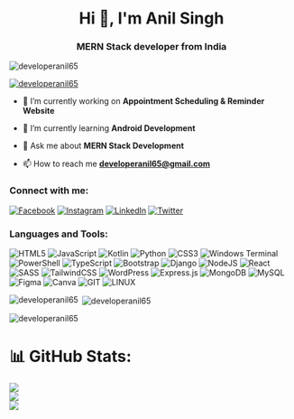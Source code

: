 <h1 align="center">Hi 👋, I'm Anil Singh</h1>
<h3 align="center">MERN Stack developer from India</h3>

<p align="left"> <img src="https://komarev.com/ghpvc/?username=developeranil65&label=Profile%20views&color=0e75b6&style=flat" alt="developeranil65" /> </p>

<p align="left"> <a href="https://twitter.com/developeranil65" target="blank"><img src="https://img.shields.io/twitter/follow/developeranil65?logo=twitter&style=for-the-badge" alt="developeranil65" /></a> </p>

- 🔭 I’m currently working on **Appointment Scheduling & Reminder Website**

- 🌱 I’m currently learning **Android Development**

- 💬 Ask me about **MERN Stack Development**

- 📫 How to reach me **developeranil65@gmail.com**

<h3 align="left">Connect with me:</h3>
<p align="left">

[![Facebook](https://img.shields.io/badge/Facebook-%231877F2.svg?logo=Facebook&logoColor=white)](https://facebook.com/profile.php?id=100085224248844) [![Instagram](https://img.shields.io/badge/Instagram-%23E4405F.svg?logo=Instagram&logoColor=white)](https://instagram.com/anil____me) [![LinkedIn](https://img.shields.io/badge/LinkedIn-%230077B5.svg?logo=linkedin&logoColor=white)](https://linkedin.com/in/anil-singh-ln) [![Twitter](https://img.shields.io/badge/Twitter-%231DA1F2.svg?logo=Twitter&logoColor=white)](https://twitter.com/developeranil65) 

<h3 align="left">Languages and Tools:</h3>

![HTML5](https://img.shields.io/badge/html5-%23E34F26.svg?style=for-the-badge&logo=html5&logoColor=white) ![JavaScript](https://img.shields.io/badge/javascript-%23323330.svg?style=for-the-badge&logo=javascript&logoColor=%23F7DF1E) ![Kotlin](https://img.shields.io/badge/kotlin-%237F52FF.svg?style=for-the-badge&logo=kotlin&logoColor=white) ![Python](https://img.shields.io/badge/python-3670A0?style=for-the-badge&logo=python&logoColor=ffdd54) ![CSS3](https://img.shields.io/badge/css3-%231572B6.svg?style=for-the-badge&logo=css3&logoColor=white) ![Windows Terminal](https://img.shields.io/badge/Windows%20Terminal-%234D4D4D.svg?style=for-the-badge&logo=windows-terminal&logoColor=white) ![PowerShell](https://img.shields.io/badge/PowerShell-%235391FE.svg?style=for-the-badge&logo=powershell&logoColor=white) ![TypeScript](https://img.shields.io/badge/typescript-%23007ACC.svg?style=for-the-badge&logo=typescript&logoColor=white) ![Bootstrap](https://img.shields.io/badge/bootstrap-%238511FA.svg?style=for-the-badge&logo=bootstrap&logoColor=white) ![Django](https://img.shields.io/badge/django-%23092E20.svg?style=for-the-badge&logo=django&logoColor=white) ![NodeJS](https://img.shields.io/badge/node.js-6DA55F?style=for-the-badge&logo=node.js&logoColor=white) ![React](https://img.shields.io/badge/react-%2320232a.svg?style=for-the-badge&logo=react&logoColor=%2361DAFB) ![SASS](https://img.shields.io/badge/SASS-hotpink.svg?style=for-the-badge&logo=SASS&logoColor=white) ![TailwindCSS](https://img.shields.io/badge/tailwindcss-%2338B2AC.svg?style=for-the-badge&logo=tailwind-css&logoColor=white) ![WordPress](https://img.shields.io/badge/WordPress-%23117AC9.svg?style=for-the-badge&logo=WordPress&logoColor=white) ![Express.js](https://img.shields.io/badge/express.js-%23404d59.svg?style=for-the-badge&logo=express&logoColor=%2361DAFB) ![MongoDB](https://img.shields.io/badge/MongoDB-%234ea94b.svg?style=for-the-badge&logo=mongodb&logoColor=white) ![MySQL](https://img.shields.io/badge/mysql-%2300000f.svg?style=for-the-badge&logo=mysql&logoColor=white) ![Figma](https://img.shields.io/badge/figma-%23F24E1E.svg?style=for-the-badge&logo=figma&logoColor=white) ![Canva](https://img.shields.io/badge/Canva-%2300C4CC.svg?style=for-the-badge&logo=Canva&logoColor=white) ![GIT](https://img.shields.io/badge/Git-fc6d26?style=for-the-badge&logo=git&logoColor=white) ![LINUX](https://img.shields.io/badge/Linux-FCC624?style=for-the-badge&logo=linux&logoColor=black)


<p><img align="left" src="https://github-readme-stats.vercel.app/api/top-langs?username=developeranil65&show_icons=true&locale=en&layout=compact" alt="developeranil65" /></p>

<p>&nbsp;<img align="center" src="https://github-readme-stats.vercel.app/api?username=developeranil65&show_icons=true&locale=en" alt="developeranil65" /></p>

<p><img align="center" src="https://github-readme-streak-stats.herokuapp.com/?user=developeranil65&" alt="developeranil65" /></p>


# 📊 GitHub Stats:
![](https://github-readme-stats.vercel.app/api?username=developeranil65&theme=react&hide_border=false&include_all_commits=false&count_private=false)<br/>
![](https://github-readme-streak-stats.herokuapp.com/?user=developeranil65&theme=react&hide_border=false)<br/>
![](https://github-readme-stats.vercel.app/api/top-langs/?username=developeranil65&theme=react&hide_border=false&include_all_commits=false&count_private=false&layout=compact)
